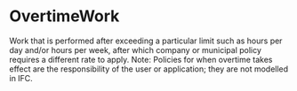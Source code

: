 OvertimeWork
============

Work that is performed after exceeding a particular limit such as hours per day and/or hours per week, after which company or municipal policy requires a different rate to apply. Note: Policies for when overtime takes effect are the responsibility of the user or application; they are not modelled in IFC.
